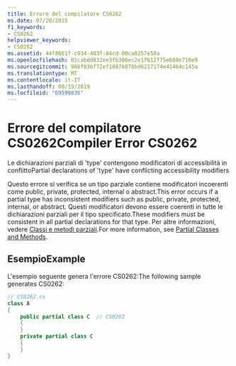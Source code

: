 ```yaml
---
title: Errore del compilatore CS0262
ms.date: 07/20/2015
f1_keywords:
- CS0262
helpviewer_keywords:
- CS0262
ms.assetid: 44f8661f-c934-483f-84cd-00ca8257e50a
ms.openlocfilehash: 01cabdd832ee3fb306ec2e1f612f75e688e710e9
ms.sourcegitcommit: 986f836f72ef10876878bd6217174e41464c145a
ms.translationtype: MT
ms.contentlocale: it-IT
ms.lasthandoff: 08/19/2019
ms.locfileid: "69599836"
---
```

# <a name="compiler-error-cs0262"></a><span data-ttu-id="11eba-102">Errore del compilatore CS0262</span><span class="sxs-lookup"><span data-stu-id="11eba-102">Compiler Error CS0262</span></span>
<span data-ttu-id="11eba-103">Le dichiarazioni parziali di 'type' contengono modificatori di accessibilità in conflitto</span><span class="sxs-lookup"><span data-stu-id="11eba-103">Partial declarations of 'type' have conflicting accessibility modifiers</span></span>  
  
 <span data-ttu-id="11eba-104">Questo errore si verifica se un tipo parziale contiene modificatori incoerenti come public, private, protected, internal o abstract.</span><span class="sxs-lookup"><span data-stu-id="11eba-104">This error occurs if a partial type has inconsistent modifiers such as public, private, protected, internal, or abstract.</span></span> <span data-ttu-id="11eba-105">Questi modificatori devono essere coerenti in tutte le dichiarazioni parziali per il tipo specificato.</span><span class="sxs-lookup"><span data-stu-id="11eba-105">These modifiers must be consistent in all partial declarations for that type.</span></span> <span data-ttu-id="11eba-106">Per altre informazioni, vedere [Classi e metodi parziali](../programming-guide/classes-and-structs/partial-classes-and-methods.md).</span><span class="sxs-lookup"><span data-stu-id="11eba-106">For more information, see [Partial Classes and Methods](../programming-guide/classes-and-structs/partial-classes-and-methods.md).</span></span>  
  
## <a name="example"></a><span data-ttu-id="11eba-107">Esempio</span><span class="sxs-lookup"><span data-stu-id="11eba-107">Example</span></span>  
 <span data-ttu-id="11eba-108">L'esempio seguente genera l'errore CS0262:</span><span class="sxs-lookup"><span data-stu-id="11eba-108">The following sample generates CS0262:</span></span>  
  
```csharp  
// CS0262.cs  
class A  
{  
    public partial class C  // CS0262  
    {  
    }  
    private partial class C  
    {  
    }  
}  
```
